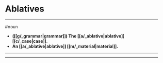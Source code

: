 # Ablatives
---
#noun
- **([[g/_grammar|grammar]]) The [[a/_ablative|ablative]] [[c/_case|case]].**
- **An [[a/_ablative|ablative]] [[m/_material|material]].**
---
---
